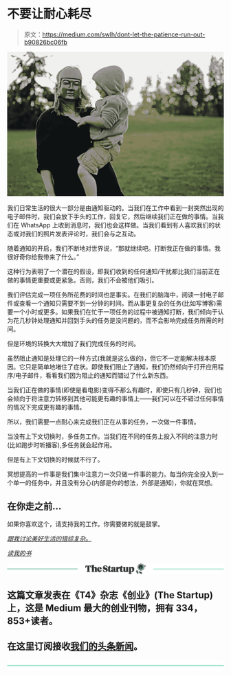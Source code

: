 # 不要让耐心耗尽

> 原文：<https://medium.com/swlh/dont-let-the-patience-run-out-b90826bc06fb>

![](img/9894ad4f66478b30682faa0ca2208fb8.png)

我们日常生活的很大一部分是由通知驱动的。当我们在工作中看到一封突然出现的电子邮件时，我们会放下手头的工作，回复它，然后继续我们正在做的事情。当我们在 WhatsApp 上收到消息时，我们也会这样做。当我们看到有人喜欢我们的状态或对我们的照片发表评论时，我们会与之互动。

随着通知的开启，我们不断地对世界说，“那就继续吧。打断我正在做的事情。我很好奇你给我带来了什么。”

这种行为表明了一个潜在的假设，即我们收到的任何通知/干扰都比我们当前正在做的事情更重要或更紧急。否则，我们不会被他们吸引。

我们评估完成一项任务所花费的时间也是事实。在我们的脑海中，阅读一封电子邮件或查看一个通知只需要不到一分钟的时间。而从事更复杂的任务(比如写博客)需要一个小时或更多。如果我们在忙于一项任务的过程中被通知打断，我们倾向于认为花几秒钟处理通知并回到手头的任务是没问题的，而不会影响完成任务所需的时间。

但是环境的转换大大增加了我们完成任务的时间。

虽然阻止通知是处理它的一种方式(我就是这么做的)，但它不一定能解决根本原因。它只是简单地堵住了症状。即使我们阻止了通知，我们仍然倾向于打开应用程序/电子邮件，看看我们因为阻止的通知而错过了什么新东西。

当我们正在做的事情(即使是看电影)变得不那么有趣时，即使只有几秒钟，我们也会倾向于将注意力转移到其他可能更有趣的事情上——我们可以在不错过任何事情的情况下完成更有趣的事情。

所以，我们需要一点耐心来完成我们正在从事的任务，一次做一件事情。

当没有上下文切换时，多任务工作。当我们在不同的任务上投入不同的注意力时(比如跑步时听播客),多任务就会起作用。

但是有上下文切换的时候就不行了。

冥想提高的一件事是我们集中注意力一次只做一件事的能力。每当你完全投入到一个单一的任务中，并且没有分心(内部是你的想法，外部是通知)，你就在冥想。

## 在你走之前…

如果你喜欢这个，请支持我的工作。你需要做的就是鼓掌。

[*跟我讨论美好生活的错综复杂。*](http://eepurl.com/cqwJZT)

[*读我的书*](https://www.amazon.com/s/ref=nb_sb_noss?url=search-alias%3Daps&field-keywords=mayantuyacu)

[![](img/308a8d84fb9b2fab43d66c117fcc4bb4.png)](https://medium.com/swlh)

## 这篇文章发表在《T4》杂志《创业》(The Startup)上，这是 Medium 最大的创业刊物，拥有 334，853+读者。

## 在这里订阅接收[我们的头条新闻](http://growthsupply.com/the-startup-newsletter/)。

[![](img/b0164736ea17a63403e660de5dedf91a.png)](https://medium.com/swlh)